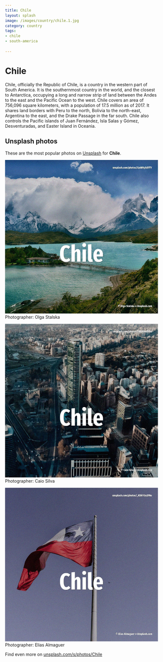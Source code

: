 ```yaml
---
title: Chile
layout: splash
image: /images/country/chile.1.jpg
category: country
tags:
- chile
- south-america

---
```

# Chile

Chile, officially the Republic of Chile, is a country in the western part of South America. It is the southernmost country in the world, and the closest to Antarctica, occupying a long and  narrow strip of land between the Andes to the east and the Pacific Ocean to the west. Chile covers an area of 756,096 square kilometers, with a population of 17.5 million as of 2017. It shares land borders with Peru to the north, Bolivia to the north-east, Argentina to the east,  and the Drake Passage in the far south. Chile also controls the Pacific islands of Juan Fernández, Isla Salas y Gómez, Desventuradas, and  Easter Island in Oceania. 

 
## Unsplash photos
These are the most popular photos on [Unsplash](https://unsplash.com) for **Chile**.
 
![Chile](/images/country/chile.1.jpg)
Photographer:  Olga Stalska
 
![Chile](/images/country/chile.2.jpg)
Photographer:  Caio Silva
 
![Chile](/images/country/chile.3.jpg)
Photographer:  Elias Almaguer
 
Find even more on [unsplash.com/s/photos/Chile](https://unsplash.com/s/photos/Chile)
 
